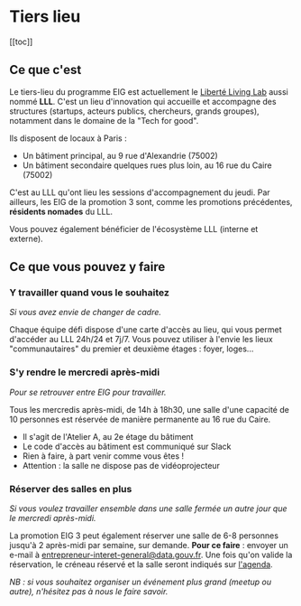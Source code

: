 # Tiers lieu

[[toc]]

## Ce que c'est 

Le tiers-lieu du programme EIG est actuellement le [Liberté Living Lab](https://www.liberte.paris) aussi nommé **LLL**. C'est un lieu d'innovation qui accueille et accompagne des structures (startups, acteurs publics, chercheurs, grands groupes), notamment dans le domaine de la "Tech for good".

Ils disposent de locaux à Paris :
* Un bâtiment principal, au 9 rue d'Alexandrie (75002)
* Un bâtiment secondaire quelques rues plus loin, au 16 rue du Caire (75002)

C'est au LLL qu'ont lieu les sessions d'accompagnement du jeudi. 
Par ailleurs, les EIG de la promotion 3 sont, comme les promotions précédentes, **résidents nomades** du LLL. 

Vous pouvez également bénéficier de l'écosystème LLL (interne et externe). 

## Ce que vous pouvez y faire

### Y travailler quand vous le souhaitez 
_Si vous avez envie de changer de cadre._

Chaque équipe défi dispose d'une carte d'accès au lieu, qui vous permet d'accéder au LLL 24h/24 et 7j/7. Vous pouvez utiliser à l'envie les lieux "communautaires" du premier et deuxième étages : foyer, loges...

### S'y rendre le mercredi après-midi
_Pour se retrouver entre EIG pour travailler._

Tous les mercredis après-midi, de 14h à 18h30, une salle d'une capacité de 10 personnes est réservée de manière permanente au 16 rue du Caire. 
* Il s'agit de l'Atelier A, au 2e étage du bâtiment
* Le code d'accès au bâtiment est communiqué sur Slack
* Rien à faire, à part venir comme vous êtes !
* Attention : la salle ne dispose pas de vidéoprojecteur

### Réserver des salles en plus
_Si vous voulez travailler ensemble dans une salle fermée un autre jour que le mercredi après-midi._

La promotion EIG 3 peut également réserver une salle de 6-8 personnes jusqu'à 2 après-midi par semaine, sur demande.
**Pour ce faire** : envoyer un e-mail à <entrepreneur-interet-general@data.gouv.fr>. Une fois qu'on valide la réservation, le créneau réservé et la salle seront indiqués sur [l'agenda](https://owncloud.data.gouv.fr/index.php/apps/calendar/p/3DAPQwCmengcPLdm/EIG-Promo-3).

_NB : si vous souhaitez organiser un événement plus grand (meetup ou autre), n'hésitez pas à nous le faire savoir._
